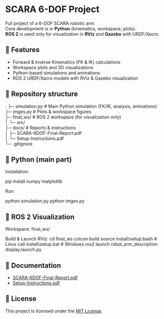 # SCARA 6-DOF Project

Full project of a 6-DOF SCARA robotic arm.  
Core development is in **Python** (kinematics, workspace, plots).  
**ROS 2** is used only for visualization in **RViz** and **Gazebo** with URDF/Xacro.

## 🚀 Features
- Forward & Inverse Kinematics (FK & IK) calculations
- Workspace plots and 3D visualizations
- Python-based simulations and animations
- ROS 2 URDF/Xacro models with RViz & Gazebo visualization

## 📂 Repository structure
.
├─ simulation.py          # Main Python simulation (FK/IK, analysis, animations)  
├─ imges.py               # Plots & workspace figures  
├─ final_ws/              # ROS 2 workspace (for visualization only)  
│  └─ src/  
├─ docs/                  # Reports & instructions  
│   ├─ SCARA-6DOF-Final-Report.pdf  
│   └─ Setup-Instructions.pdf  
└─ .gitignore  



## 🐍 Python (main part)
Installation:

  pip install numpy matplotlib
  

Run:

  python simulation.py
  python imges.py

## 🤖 ROS 2 Visualization
Workspace: final_ws/

Build & Launch RViz:
cd final_ws
colcon build
source install/setup.bash   # Linux
call install\setup.bat      # Windows
ros2 launch robot_arm_description display.launch.py

## 📄 Documentation
- [SCARA-6DOF-Final-Report.pdf](docs/SCARA-6DOF-Final-Report.pdf)  
- [Setup-Instructions.pdf](docs/Setup-Instructions.pdf)

## 📜 License
This project is licensed under the [MIT License](LICENSE).
